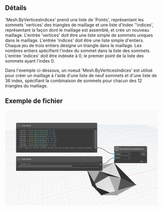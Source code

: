## Détails
'Mesh.ByVerticesIndices' prend une liste de 'Points', représentant les sommets 'vertices' des triangles de maillage et une liste d'index ''indices', représentant la façon dont le maillage est assemblé, et crée un nouveau maillage. L'entrée 'vertices' doit être une liste simple de sommets uniques dans le maillage. L'entrée 'indices' doit être une liste simple d'entiers. Chaque jeu de trois entiers désigne un triangle dans le maillage. Les nombres entiers spécifient l'index du sommet dans la liste des sommets. L'entrée 'indices' doit être indexée à 0, le premier point de la liste des sommets ayant l'index 0.

Dans l'exemple ci-dessous, un noeud 'Mesh.ByVerticesIndices' est utilisé pour créer un maillage à l'aide d'une liste de neuf sommets et d'une liste de 36 index, spécifiant la combinaison de sommets pour chacun des 12 triangles du maillage.

## Exemple de fichier

![Example](./Autodesk.DesignScript.Geometry.Mesh.ByVerticesAndIndices_img.jpg)
